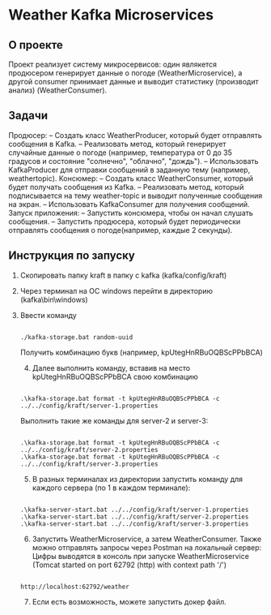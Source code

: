 # Weather Kafka Microservices

## О проекте

Проект реализует систему микросервисов: один являкется продюсером генерирует данные о погоде (WeatherMicroservice), а другой consumer принимает данные и выводит статистику (производит анализ) (WeatherConsumer).

## Задачи
Продюсер:
 – Создать класс WeatherProducer, который будет отправлять сообщения в Kafka.
 – Реализовать метод, который генерирует случайные данные о погоде (например, температура
от 0 до 35 градусов и состояние "солнечно", "облачно", "дождь").
 – Использовать KafkaProducer для отправки сообщений в заданную тему (например, weathertopic).
Консюмер:
 – Создать класс WeatherConsumer, который будет получать сообщения из Kafka.
 – Реализовать метод, который подписывается на тему weather-topic и выводит полученные
сообщения на экран.
 – Использовать KafkaConsumer для получения сообщений.
Запуск приложения:
 – Запустить консюмера, чтобы он начал слушать сообщения.
 – Запустить продюсера, который будет периодически отправлять сообщения о погоде(например, каждые 2 секунды). 

 ## Инструкция по запуску

 1. Скопировать папку kraft в папку с kafka (kafka/config/kraft)
 2. Через терминал на ОС windows перейти в директорию (kafka\bin\windows)
 3. Ввести команду
    ```
    
    ./kafka-storage.bat random-uuid
    ```
    
    Получить комбинацию букв (например, kpUtegHnRBuOQBScPPbBCA)
    
    4. Далее выполнить команду, вставив на место kpUtegHnRBuOQBScPPbBCA свою комбинацию
    ```
    
    .\kafka-storage.bat format -t kpUtegHnRBuOQBScPPbBCA -c ../../config/kraft/server-1.properties
    ```
    Выполнить такие же команды для server-2 и server-3:

    ```
    
    .\kafka-storage.bat format -t kpUtegHnRBuOQBScPPbBCA -c ../../config/kraft/server-2.properties
    .\kafka-storage.bat format -t kpUtegHnRBuOQBScPPbBCA -c ../../config/kraft/server-3.properties
    ```

    5. В разных терминалах из директории запустить команду для каждого сервера (по 1 в каждом терминале):
    ```

    .\kafka-server-start.bat ../../config/kraft/server-1.properties
    .\kafka-server-start.bat ../../config/kraft/server-2.properties
    .\kafka-server-start.bat ../../config/kraft/server-3.properties
    ```

    6. Запустить WeatherMicroservice, а затем WeatherConsumer. Также можно отправлять запросы через Postman на локальный сервер:
    Цифры выводятся в консоль при запуске WeatherMicroservice (Tomcat started on port 62792 (http) with context path '/')
     ```

    http://localhost:62792/weather
       ```
    7. Если есть возможность, можете запустить докер файл.
    
